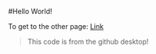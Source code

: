 #Hello World!

To get to the other page:
[Link](https://nisharu3.github.io/cse15l-lab-reports/page2.html)


> This code is from the github desktop!